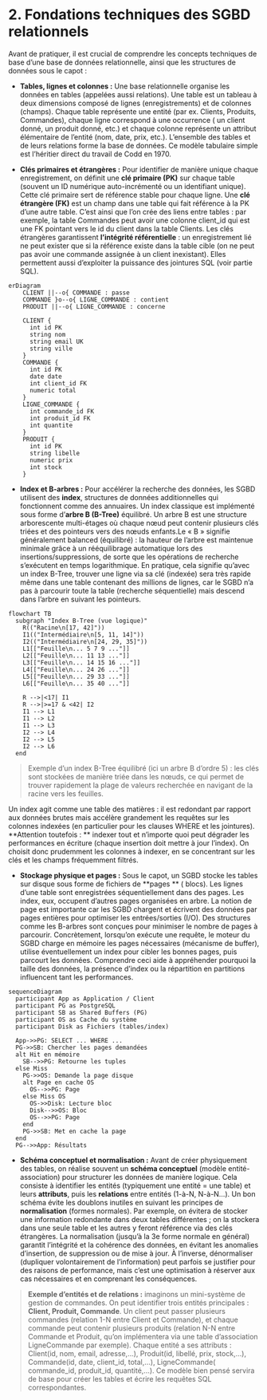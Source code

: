 # 2. Fondations techniques des SGBD relationnels

Avant de pratiquer, il est crucial de comprendre les concepts techniques de base d’une base de données relationnelle,
ainsi que les structures de données sous le capot :

* **Tables, lignes et colonnes :** Une base relationnelle organise les données en tables (appelées aussi relations). Une
  table est un tableau à deux dimensions composé de lignes (enregistrements) et de colonnes (champs).
  Chaque table représente une entité (par ex. Clients, Produits, Commandes), chaque ligne correspond à une occurrence (
  un client donné, un produit donné, etc.) et chaque colonne représente un attribut élémentaire de l’entité (nom, date,
  prix, etc.). L’ensemble des tables et de leurs relations forme la base de données. Ce modèle tabulaire simple est
  l’héritier direct du travail de Codd en 1970.


* **Clés primaires et étrangères :** Pour identifier de manière unique chaque enregistrement, on définit une **clé
  primaire (PK)** sur chaque table (souvent un ID numérique auto-incrémenté ou un identifiant unique).
  Cette clé primaire sert de référence stable pour chaque ligne. Une **clé étrangère (FK)** est un champ dans une table
  qui fait référence à la PK d’une autre table.
  C’est ainsi que l’on crée des liens entre tables : par exemple, la table Commandes peut avoir une colonne client_id
  qui est une FK pointant vers le id du client dans la table Clients. Les clés étrangères garantissent **l’intégrité
  référentielle** : un enregistrement lié ne peut exister que si la référence existe dans la table cible (on ne peut pas
  avoir une commande assignée à un client inexistant). Elles permettent aussi d’exploiter la puissance des jointures
  SQL (voir partie SQL).

```mermaid
erDiagram
    CLIENT ||--o{ COMMANDE : passe
    COMMANDE }o--o{ LIGNE_COMMANDE : contient
    PRODUIT ||--o{ LIGNE_COMMANDE : concerne

    CLIENT {
      int id PK
      string nom
      string email UK
      string ville
    }
    COMMANDE {
      int id PK
      date date
      int client_id FK
      numeric total
    }
    LIGNE_COMMANDE {
      int commande_id FK
      int produit_id FK
      int quantite
    }
    PRODUIT {
      int id PK
      string libelle
      numeric prix
      int stock
    }

```

* **Index et B-arbres :** Pour accélérer la recherche des données, les SGBD utilisent des **index**, structures de
  données
  additionnelles qui fonctionnent comme des annuaires. Un index classique est implémenté sous forme d’**arbre B (B-Tree)**
  équilibré. Un arbre B est une structure arborescente multi-étages où chaque nœud peut contenir plusieurs clés triées
  et des pointeurs vers des nœuds enfants.Le « B » signifie généralement balanced (équilibré) : la hauteur de l’arbre est
  maintenue minimale grâce à un
  rééquilibrage automatique lors des insertions/suppressions, de sorte que les opérations de recherche s’exécutent en
  temps logarithmique. En pratique, cela signifie qu’avec un index B-Tree, trouver une ligne via sa clé (indexée) sera
  très rapide même
  dans une table contenant des millions de lignes, car le SGBD n’a pas à parcourir toute la table (recherche
  séquentielle) mais descend dans l’arbre en suivant les pointeurs.

```mermaid
flowchart TB
  subgraph "Index B-Tree (vue logique)"
    R(("Racine\n[17, 42]"))
    I1(("Intermédiaire\n[5, 11, 14]"))
    I2(("Intermédiaire\n[24, 29, 35]"))
    L1[["Feuille\n... 5 7 9 ..."]]
    L2[["Feuille\n... 11 13 ..."]]
    L3[["Feuille\n... 14 15 16 ..."]]
    L4[["Feuille\n... 24 26 ..."]]
    L5[["Feuille\n... 29 33 ..."]]
    L6[["Feuille\n... 35 40 ..."]]

    R -->|<17| I1
    R -->|>=17 & <42| I2
    I1 --> L1
    I1 --> L2
    I1 --> L3
    I2 --> L4
    I2 --> L5
    I2 --> L6
  end

```

> Exemple d’un index B-Tree équilibré (ici un arbre B d’ordre 5) : les clés sont stockées de manière triée dans les
> nœuds, ce qui permet de trouver rapidement la plage de valeurs recherchée en navigant de la racine vers les feuilles.

Un index agit comme une table des matières : il est redondant par rapport aux données brutes mais accélère grandement
les requêtes sur les colonnes indexées (en particulier pour les clauses WHERE et les jointures). **Attention toutefois :
**
indexer tout et n’importe quoi peut dégrader les performances en écriture (chaque insertion doit mettre à jour l’index).
On choisit donc prudemment les colonnes à indexer, en se concentrant sur les clés et les champs fréquemment filtrés.

* **Stockage physique et pages :** Sous le capot, un SGBD stocke les tables sur disque sous forme de fichiers de **pages
  ** (
  blocs). Les lignes d’une table sont enregistrées séquentiellement dans des pages. Les index, eux, occupent d’autres
  pages organisées en arbre. La notion de page est importante car les SGBD chargent et écrivent des données par pages
  entières pour optimiser les entrées/sorties (I/O). Des structures comme les B-arbres sont conçues pour minimiser le
  nombre de pages à parcourir. Concrètement, lorsqu’on exécute une requête, le moteur du SGBD charge en mémoire les
  pages nécessaires (mécanisme de buffer), utilise éventuellement un index pour cibler les bonnes pages, puis parcourt
  les données. Comprendre ceci aide à appréhender pourquoi la taille des données, la présence d’index ou la répartition
  en partitions influencent tant les performances.

```mermaid
sequenceDiagram
  participant App as Application / Client
  participant PG as PostgreSQL
  participant SB as Shared Buffers (PG)
  participant OS as Cache du système
  participant Disk as Fichiers (tables/index)

  App->>PG: SELECT ... WHERE ...
  PG->>SB: Chercher les pages demandées
  alt Hit en mémoire
    SB-->>PG: Retourne les tuples
  else Miss
    PG->>OS: Demande la page disque
    alt Page en cache OS
      OS-->>PG: Page
    else Miss OS
      OS->>Disk: Lecture bloc
      Disk-->>OS: Bloc
      OS-->>PG: Page
    end
    PG->>SB: Met en cache la page
  end
  PG-->>App: Résultats

```

* **Schéma conceptuel et normalisation :** Avant de créer physiquement des tables, on réalise souvent un **schéma
  conceptuel** (modèle entité-association) pour structurer les données de manière logique. Cela consiste à identifier
  les
  entités (typiquement une entité = une table) et leurs **attributs**, puis les **relations** entre entités (1-à-N,
  N-à-N…). Un
  bon schéma évite les doublons inutiles en suivant les principes de **normalisation** (formes normales). Par exemple,
  on
  évitera de stocker une information redondante dans deux tables différentes ; on la stockera dans une seule table et
  les autres y feront référence via des clés étrangères. La normalisation (jusqu’à la 3e forme normale en général)
  garantit l’intégrité et la cohérence des données, en évitant les anomalies d’insertion, de suppression ou de mise à
  jour. À l’inverse, dénormaliser (dupliquer volontairement de l’information) peut parfois se justifier pour des raisons
  de performance, mais c’est une optimisation à réserver aux cas nécessaires et en comprenant les conséquences.

> **Exemple d’entités et de relations :** imaginons un mini-système de gestion de commandes. On peut identifier trois
> entités principales : **Client, Produit, Commande**. Un client peut passer plusieurs commandes (relation 1-N entre
> Client et
> Commande), et chaque commande peut contenir plusieurs produits (relation N-N entre Commande et Produit, qu’on
> implémentera via une table d’association LigneCommande par exemple). Chaque entité a ses attributs : Client(id, nom,
> email, adresse,…), Produit(id, libellé, prix, stock,…), Commande(id, date, client_id, total,…), LigneCommande(
> commande_id, produit_id, quantité,…). Ce modèle bien pensé servira de base pour créer les tables et écrire les
> requêtes
> SQL correspondantes.
